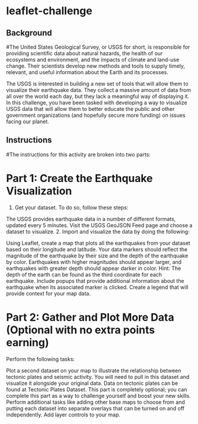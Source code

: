 # leaflet-challenge

## Background
#The United States Geological Survey, or USGS for short, is responsible for providing scientific data about natural hazards, the health of our ecosystems and environment, and the impacts of climate and land-use change. Their scientists develop new methods and tools to supply timely, relevant, and useful information about the Earth and its processes.

The USGS is interested in building a new set of tools that will allow them to visualize their earthquake data. They collect a massive amount of data from all over the world each day, but they lack a meaningful way of displaying it. In this challenge, you have been tasked with developing a way to visualize USGS data that will allow them to better educate the public and other government organizations (and hopefully secure more funding) on issues facing our planet.

## Instructions
#The instructions for this activity are broken into two parts:

# Part 1: Create the Earthquake Visualization
1. Get your dataset. To do so, follow these steps:

The USGS provides earthquake data in a number of different formats, updated every 5 minutes. Visit the USGS GeoJSON Feed page and choose a dataset to visualize.
2. Import and visualize the data by doing the following:

Using Leaflet, create a map that plots all the earthquakes from your dataset based on their longitude and latitude.
Your data markers should reflect the magnitude of the earthquake by their size and the depth of the earthquake by color. Earthquakes with higher magnitudes should appear larger, and earthquakes with greater depth should appear darker in color.
Hint: The depth of the earth can be found as the third coordinate for each earthquake.
Include popups that provide additional information about the earthquake when its associated marker is clicked.
Create a legend that will provide context for your map data.

# Part 2: Gather and Plot More Data (Optional with no extra points earning)
Perform the following tasks:

Plot a second dataset on your map to illustrate the relationship between tectonic plates and seismic activity. You will need to pull in this dataset and visualize it alongside your original data. Data on tectonic plates can be found at Tectonic Plates Dataset.
This part is completely optional; you can complete this part as a way to challenge yourself and boost your new skills.
Perform additional tasks like adding other base maps to choose from and putting each dataset into separate overlays that can be turned on and off independently.
Add layer controls to your map.
